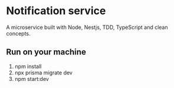 # Notification service

A microservice built with Node, Nestjs, TDD, TypeScript and clean concepts.

## Run on your machine

1. npm install
2. npx prisma migrate dev
3. npm start:dev